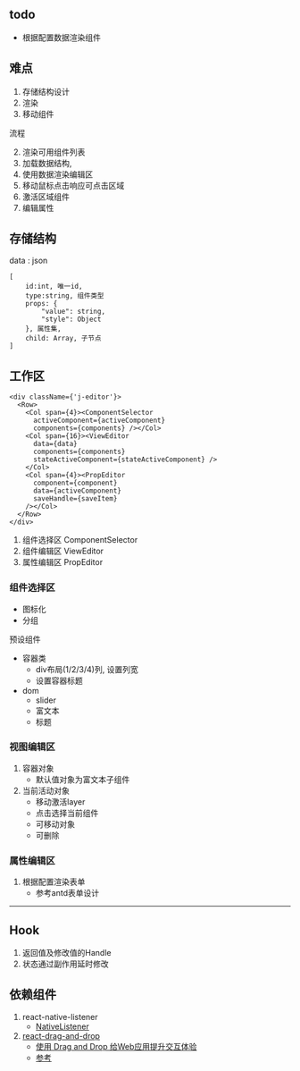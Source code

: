 ## todo

- 根据配置数据渲染组件

## 难点

1. 存储结构设计
2. 渲染
3. 移动组件

流程

2. 渲染可用组件列表
2. 加载数据结构, 
2. 使用数据渲染编辑区
2. 移动鼠标点击响应可点击区域
2. 激活区域组件
3. 编辑属性

## 存储结构
data : json
```
[
    id:int, 唯一id,
    type:string, 组件类型
    props: {
        "value": string,
        "style": Object
    }, 属性集,
    child: Array, 子节点
]
```


## 工作区

```
<div className={'j-editor'}>
  <Row>
    <Col span={4}><ComponentSelector
      activeComponent={activeComponent}
      components={components} /></Col>
    <Col span={16}><ViewEditor
      data={data}
      components={components}
      stateActiveComponent={stateActiveComponent} />
    </Col>
    <Col span={4}><PropEditor
      component={component}
      data={activeComponent}
      saveHandle={saveItem}
    /></Col>
  </Row>
</div>
```


1. 组件选择区 ComponentSelector
1. 组件编辑区 ViewEditor
1. 属性编辑区 PropEditor

### 组件选择区

- 图标化
- 分组

预设组件
- 容器类
    - div布局(1/2/3/4)列, 设置列宽
    - 设置容器标题
- dom
    - slider
    - 富文本
    - 标题
    
### 视图编辑区
1. 容器对象
    - 默认值对象为富文本子组件
3. 当前活动对象
    - 移动激活layer
    - 点击选择当前组件
    - 可移动对象
    - 可删除

### 属性编辑区

1. 根据配置渲染表单
    - 参考antd表单设计

----------------

## Hook
1. 返回值及修改值的Handle
1. 状态通过副作用延时修改


## 依赖组件

1. react-native-listener
    - [NativeListener](https://www.helplib.com/GitHub/article_119880)
2. [react-drag-and-drop](https://www.npmjs.com/package/react-drag-and-drop)
    - [使用 Drag and Drop 给Web应用提升交互体验](https://www.cnblogs.com/jlfw/p/11809988.html)
    - [参考](https://blog.csdn.net/weixin_34023982/article/details/91452188)
